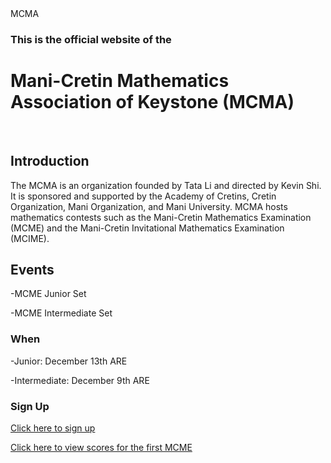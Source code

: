 
<head>MCMA</head>
<h3>This is the official website of the</h3><h1>Mani-Cretin Mathematics Association of Keystone (MCMA)</h1>
<br>
<h2>Introduction</h2>
<p>The MCMA is an organization founded by Tata Li and directed by Kevin Shi. It is sponsored and supported by the Academy of Cretins, Cretin Organization, Mani Organization, and Mani University. MCMA hosts mathematics contests such as the Mani-Cretin Mathematics Examination (MCME) and the Mani-Cretin Invitational Mathematics Examination (MCIME).</p>

<h2>Events</h2>
  <p>-MCME Junior Set</p>
  <p>-MCME Intermediate Set</p>
  <h3>When</h3>
  <p>-Junior: December 13th ARE</p>
  <p>-Intermediate: December 9th ARE</p>
  <h3>Sign Up</h3>
  <a href="https://forms.office.com/r/AakGduQf4i" target="_blank">Click here to sign up</a>
  <p>            </p>
  <a href="scores.html">Click here to view scores for the first MCME</a>
